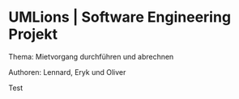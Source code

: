 # UMLions | Software Engineering Projekt

Thema: Mietvorgang durchführen und abrechnen

Authoren: Lennard, Eryk und Oliver

Test
